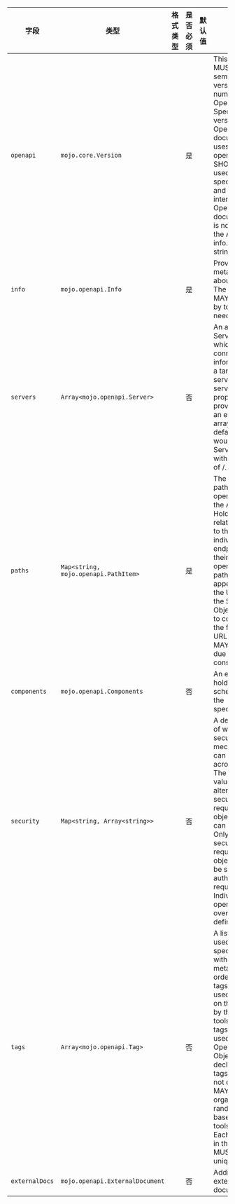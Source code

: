 | 字段 | 类型 | 格式类型 | 是否必须 | 默认值 | 说明 |
|---|---|---|---|---|---|
| `openapi` | `mojo.core.Version` |  | 是 |  | This string MUST be the semantic version number of the OpenAPI Specification version that the OpenAPI document uses. The openapi field SHOULD be used by tooling specifications and clients to interpret the OpenAPI document. This is not related to the API info.version string. |
| `info` | `mojo.openapi.Info` |  | 是 |  | Provides metadata about the API. The metadata MAY be used by tooling if needed. |
| `servers` | `Array<mojo.openapi.Server>` |  | 否 |  | An array of Server Objects, which provide connectivity information to a target server.If the servers property is not provided, or is an empty array,the default value would be a Server Object with a url value of /. |
| `paths` | `Map<string, mojo.openapi.PathItem>` |  | 是 |  | The available paths and operations for the API.<br>Holds the relative paths to the individual endpoints and their operations.The path is appended to the URL from the Server Object in order to construct the full URL.The Paths MAY be empty, due to ACL constraints. |
| `components` | `mojo.openapi.Components` |  | 否 |  | An element to hold various schemas for the specification. |
| `security` | `Map<string, Array<string>>` |  | 否 |  | A declaration of which security mechanisms can be used across the API. The list of values includes alternative security requirement objects that can be used. Only one of the security requirement objects need to be satisfied to authorize a request. Individual operations can override this definition. |
| `tags` | `Array<mojo.openapi.Tag>` |  | 否 |  | A list of tags used by the specification with additional metadata. The order of the tags can be used to reflect on their order by the parsing tools. Not all tags that are used by the Operation Object must be declared. The tags that are not declared MAY be organized randomly or based on the tools' logic. Each tag name in the list MUST be unique. |
| `externalDocs` | `mojo.openapi.ExternalDocument` |  | 否 |  | Additional external documentation. |
